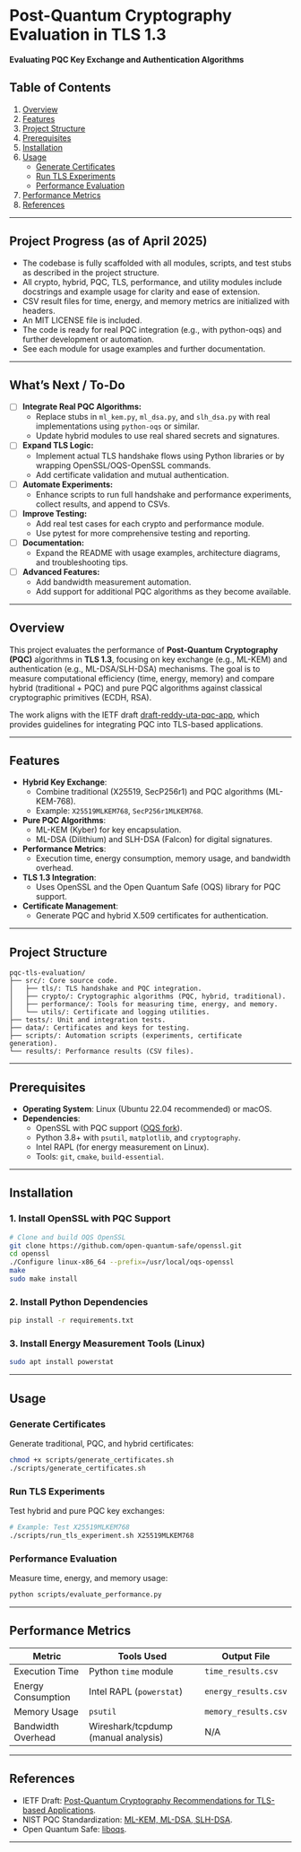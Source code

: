 # Post-Quantum Cryptography Evaluation in TLS 1.3  
**Evaluating PQC Key Exchange and Authentication Algorithms**  

## Table of Contents  
1. [Overview](#overview)  
2. [Features](#features)  
3. [Project Structure](#project-structure)  
4. [Prerequisites](#prerequisites)  
5. [Installation](#installation)  
6. [Usage](#usage)  
   - [Generate Certificates](#generate-certificates)  
   - [Run TLS Experiments](#run-tls-experiments)  
   - [Performance Evaluation](#performance-evaluation)  
7. [Performance Metrics](#performance-metrics)  
8. [References](#references)  

---

## Project Progress (as of April 2025)
- The codebase is fully scaffolded with all modules, scripts, and test stubs as described in the project structure.
- All crypto, hybrid, PQC, TLS, performance, and utility modules include docstrings and example usage for clarity and ease of extension.
- CSV result files for time, energy, and memory metrics are initialized with headers.
- An MIT LICENSE file is included.
- The code is ready for real PQC integration (e.g., with python-oqs) and further development or automation.
- See each module for usage examples and further documentation.

---

## What’s Next / To-Do
- [ ] **Integrate Real PQC Algorithms:**
  - Replace stubs in `ml_kem.py`, `ml_dsa.py`, and `slh_dsa.py` with real implementations using `python-oqs` or similar.
  - Update hybrid modules to use real shared secrets and signatures.
- [ ] **Expand TLS Logic:**
  - Implement actual TLS handshake flows using Python libraries or by wrapping OpenSSL/OQS-OpenSSL commands.
  - Add certificate validation and mutual authentication.
- [ ] **Automate Experiments:**
  - Enhance scripts to run full handshake and performance experiments, collect results, and append to CSVs.
- [ ] **Improve Testing:**
  - Add real test cases for each crypto and performance module.
  - Use pytest for more comprehensive testing and reporting.
- [ ] **Documentation:**
  - Expand the README with usage examples, architecture diagrams, and troubleshooting tips.
- [ ] **Advanced Features:**
  - Add bandwidth measurement automation.
  - Add support for additional PQC algorithms as they become available.

---

## **Overview**  
This project evaluates the performance of **Post-Quantum Cryptography (PQC)** algorithms in **TLS 1.3**, focusing on key exchange (e.g., ML-KEM) and authentication (e.g., ML-DSA/SLH-DSA) mechanisms. The goal is to measure computational efficiency (time, energy, memory) and compare hybrid (traditional + PQC) and pure PQC algorithms against classical cryptographic primitives (ECDH, RSA).  

The work aligns with the IETF draft [draft-reddy-uta-pqc-app](https://datatracker.ietf.org/doc/draft-reddy-uta-pqc-app/), which provides guidelines for integrating PQC into TLS-based applications.  

---

## **Features**  
- **Hybrid Key Exchange**:  
  - Combine traditional (X25519, SecP256r1) and PQC algorithms (ML-KEM-768).  
  - Example: `X25519MLKEM768`, `SecP256r1MLKEM768`.  
- **Pure PQC Algorithms**:  
  - ML-KEM (Kyber) for key encapsulation.  
  - ML-DSA (Dilithium) and SLH-DSA (Falcon) for digital signatures.  
- **Performance Metrics**:  
  - Execution time, energy consumption, memory usage, and bandwidth overhead.  
- **TLS 1.3 Integration**:  
  - Uses OpenSSL and the Open Quantum Safe (OQS) library for PQC support.  
- **Certificate Management**:  
  - Generate PQC and hybrid X.509 certificates for authentication.  

---

## **Project Structure**  
```plaintext  
pqc-tls-evaluation/  
├── src/: Core source code.  
│   ├── tls/: TLS handshake and PQC integration.  
│   ├── crypto/: Cryptographic algorithms (PQC, hybrid, traditional).  
│   ├── performance/: Tools for measuring time, energy, and memory.  
│   └── utils/: Certificate and logging utilities.  
├── tests/: Unit and integration tests.  
├── data/: Certificates and keys for testing.  
├── scripts/: Automation scripts (experiments, certificate generation).  
└── results/: Performance results (CSV files).  
```  

---

## **Prerequisites**  
- **Operating System**: Linux (Ubuntu 22.04 recommended) or macOS.  
- **Dependencies**:  
  - OpenSSL with PQC support ([OQS fork](https://github.com/open-quantum-safe/openssl)).  
  - Python 3.8+ with `psutil`, `matplotlib`, and `cryptography`.  
  - Intel RAPL (for energy measurement on Linux).  
  - Tools: `git`, `cmake`, `build-essential`.  

---

## **Installation**  
### 1. Install OpenSSL with PQC Support  
```bash  
# Clone and build OQS OpenSSL  
git clone https://github.com/open-quantum-safe/openssl.git  
cd openssl  
./Configure linux-x86_64 --prefix=/usr/local/oqs-openssl  
make  
sudo make install  
```  

### 2. Install Python Dependencies  
```bash  
pip install -r requirements.txt  
```  

### 3. Install Energy Measurement Tools (Linux)  
```bash  
sudo apt install powerstat  
```  

---

## **Usage**  

### **Generate Certificates**  
Generate traditional, PQC, and hybrid certificates:  
```bash  
chmod +x scripts/generate_certificates.sh  
./scripts/generate_certificates.sh  
```  

### **Run TLS Experiments**  
Test hybrid and pure PQC key exchanges:  
```bash  
# Example: Test X25519MLKEM768  
./scripts/run_tls_experiment.sh X25519MLKEM768  
```  

### **Performance Evaluation**  
Measure time, energy, and memory usage:  
```bash  
python scripts/evaluate_performance.py  
```  

---

## **Performance Metrics**  
| Metric                | Tools Used                          | Output File          |  
|-----------------------|-------------------------------------|----------------------|  
| Execution Time        | Python `time` module                | `time_results.csv`   |  
| Energy Consumption    | Intel RAPL (`powerstat`)           | `energy_results.csv` |  
| Memory Usage          | `psutil`                            | `memory_results.csv` |  
| Bandwidth Overhead    | Wireshark/tcpdump (manual analysis) | N/A                  |  
---

## **References**  
- IETF Draft: [Post-Quantum Cryptography Recommendations for TLS-based Applications](https://datatracker.ietf.org/doc/draft-reddy-uta-pqc-app/).  
- NIST PQC Standardization: [ML-KEM, ML-DSA, SLH-DSA](https://csrc.nist.gov/projects/post-quantum-cryptography).  
- Open Quantum Safe: [liboqs](https://github.com/open-quantum-safe/liboqs).  

---
